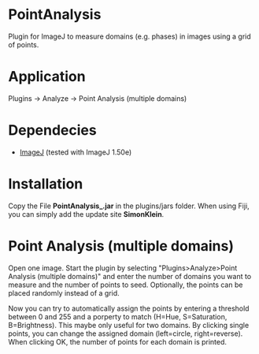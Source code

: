 # PointAnalysis
Plugin for ImageJ to measure domains (e.g. phases) in images using a grid of points.

# Application
Plugins -> Analyze -> Point Analysis (multiple domains)

# Dependecies
* [ImageJ](http://rsb.info.nih.gov/ij/) (tested with ImageJ 1.50e)

# Installation
Copy the File **PointAnalysis_.jar** in the plugins/jars folder. 
When using Fiji, you can simply add the update site **SimonKlein**.

# Point Analysis (multiple domains)
Open one image. Start the plugin by selecting "Plugins>Analyze>Point Analysis (multiple domains)" and enter the number of domains you want to measure and the number of points to seed. Optionally, the points can be placed randomly instead of a grid. 

Now you can try to automatically assign the points by entering a threshold between 0 and 255 and a porperty to match (H=Hue, S=Saturation, B=Brightness). This maybe only useful for two domains. By clicking single points, you can change the assigned domain (left=circle, right=reverse). When clicking OK, the number of points for each domain is printed.
